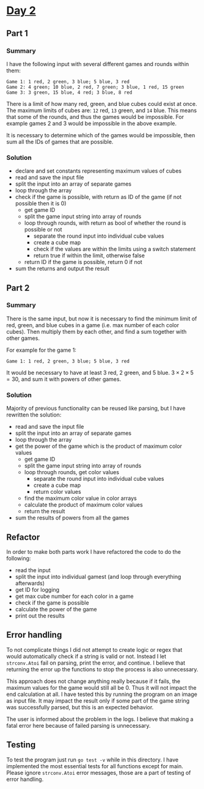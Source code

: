 # [Day 2](https://adventofcode.com/2023/day/2)

## Part 1

### Summary

I have the following input with several different games and rounds within them:

```
Game 1: 1 red, 2 green, 3 blue; 5 blue, 3 red
Game 2: 4 green; 10 blue, 2 red, 7 green; 3 blue, 1 red, 15 green
Game 3: 3 green, 15 blue, 4 red; 3 blue, 8 red
```

There is a limit of how many red, green, and blue cubes could exist at once. The maximum limits of cubes are: `12` red, `13` green, and `14` blue. This means that some of the rounds, and thus the games would be impossible. For example games 2 and 3 would be impossible in the above example.

It is necessary to determine which of the games would be impossible, then sum all the IDs of games that are possible.

### Solution

- declare and set constants representing maximum values of cubes
- read and save the input file
- split the input into an array of separate games
- loop through the array
- check if the game is possible, with return as ID of the game (if not possible then it is 0)
  - get game ID
  - split the game input string into array of rounds
  - loop through rounds, with return as bool of whether the round is possible or not
    - separate the round input into individual cube values
    - create a cube map
    - check if the values are within the limits using a switch statement
    - return true if within the limit, otherwise false
  - return ID if the game is possible, return 0 if not
- sum the returns and output the result

## Part 2

### Summary

There is the same input, but now it is necessary to find the minimum limit of red, green, and blue cubes in a game (i.e. max number of each color cubes). Then multiply them by each other, and find a sum together with other games.

For example for the game 1:

```
Game 1: 1 red, 2 green, 3 blue; 5 blue, 3 red
```

It would be necessary to have at least 3 red, 2 green, and 5 blue. $3\times 2 \times 5=30$, and sum it with powers of other games.

### Solution

Majority of previous functionality can be reused like parsing, but I have rewritten the solution:

- read and save the input file
- split the input into an array of separate games
- loop through the array
- get the power of the game which is the product of maximum color values
  - get game ID
  - split the game input string into array of rounds
  - loop through rounds, get color values
    - separate the round input into individual cube values
    - create a cube map
    - return color values
  - find the maximum color value in color arrays
  - calculate the product of maximum color values
  - return the result
- sum the results of powers from all the games

## Refactor

In order to make both parts work I have refactored the code to do the following:

- read the input
- split the input into individual gamest (and loop through everything afterwards)
- get ID for logging
- get max cube number for each color in a game
- check if the game is possible
- calculate the power of the game
- print out the results

## Error handling

To not complicate things I did not attempt to create logic or regex that would automatically check if a string is valid or not. Instead I let `strconv.Atoi` fail on parsing, print the error, and continue. I believe that returning the error up the functions to stop the process is also unnecessary.

This approach does not change anything really because if it fails, the maximum values for the game would still all be 0. Thus it will not impact the end calculation at all. I have tested this by running the program on an image as input file. It may impact the result only if some part of the game string was successfully parsed, but this is an expected behavior.

The user is informed about the problem in the logs. I believe that making a fatal error here because of failed parsing is unnecessary.

## Testing

To test the program just run `go test -v` while in this directory. I have implemented the most essential tests for all functions except for main. Please ignore `strconv.Atoi` error messages, those are a part of testing of error handling.
